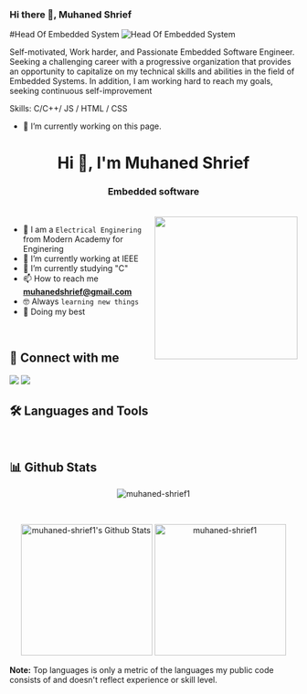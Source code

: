 ### Hi there 👋,  Muhaned Shrief
#Head Of Embedded System
![Head Of Embedded System](https://scontent.fcai21-1.fna.fbcdn.net/v/t39.30808-6/326376490_5824289620993266_3215746648439868498_n.jpg?_nc_cat=104&cb=99be929b-8d691acd&ccb=1-7&_nc_sid=9c7eae&_nc_ohc=eOq5zAlYWYkAX8xiCRJ&_nc_ht=scontent.fcai21-1.fna&oh=00_AfDlPMuD-p7eWraPXk61LDI6l-Nit7iHqS0WRpH_FrOZkQ&oe=65C4003C)

Self-motivated, Work harder, and Passionate Embedded Software Engineer.
Seeking a challenging career with a progressive organization that provides an opportunity to capitalize on my technical skills and abilities in the field of Embedded Systems. 
In addition, I am working hard to reach my goals, seeking continuous self-improvement

Skills: C/C++/ JS / HTML / CSS

- 🔭 I’m currently working on this page. 

<h1 align="center">Hi 👋, I'm Muhaned Shrief</h1>
<h3 align="center">Embedded software </h3>
</p>
<br>
<img align="right" src="https://user-images.githubusercontent.com/63050133/156676671-d5b2e362-97d4-4404-9447-dd71ddfea82f.gif" width = 250px/>

- :school: I am a `Electrical Enginering ` from Modern Academy for Enginering
- 🔭 I’m currently working at IEEE
- 🌱 I’m currently studying "C"
- 📫 How to reach me **muhanedshrief@gmail.com**
- :nerd_face: Always `learning new things`
- 🐼 Doing my best 

<br>

## 📩 Connect with me  
<a href="https://www.facebook.com/hazem.shrief.92?mibextid=ZbWKwL" title="Facebook"><img src="https://img.shields.io/badge/Facebook-%231877F2.svg?style=for-the-badge&logo=Facebook&logoColor=white"/></a>
    <a href="https://www.linkedin.com/in/muhaned-shrief-ab707a219?utm_source=share&utm_campaign=share_via&utm_content=profile&utm_medium=android_app/" title="LinkedIn"><img src="https://img.shields.io/badge/linkedin-%230077B5.svg?style=for-the-badge&logo=linkedin&logoColor=white"/></a>  
</p>

## 🛠 Languages and Tools
<br>

## 📊 Github Stats
<p align="center"><img src="https://github.com/muhaned-shrief1" alt="muhaned-shrief1" /></p>
  <br/>
  <p align="center">
    <a href="https://github.com/anuraghazra/github-readme-stats">
	    <img alt="muhaned-shrief1's Github Stats" src="https://github-readme-stats.vercel.app/api?username=manarshahin48&show_icons=true&count_private=true&locale=en&theme=tokyonight&layout=compact" height="230px"/></a>
	  <img src="https://github.com/muhaned-shrief1" alt="muhaned-shrief1" height="230px"/>
<br/>

  <b>Note:</b> Top languages is only a metric of the languages my public code consists of and doesn't reflect experience or skill level.
  </p>
  



